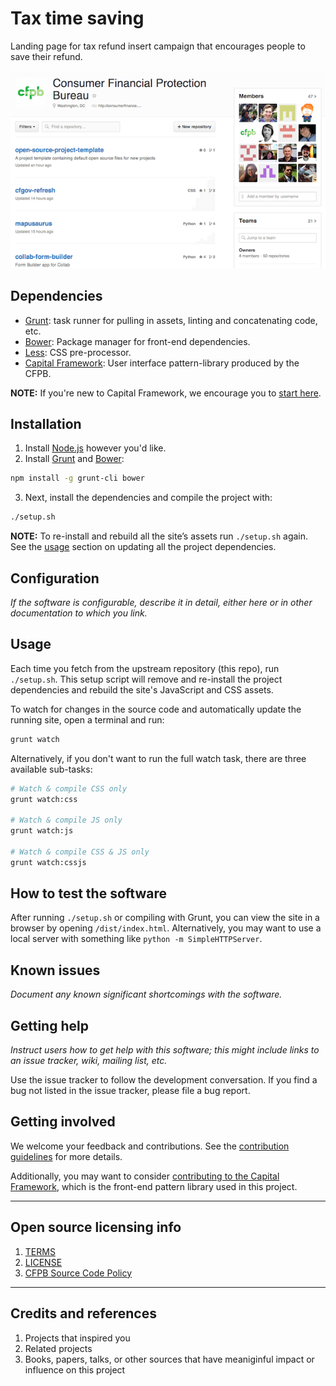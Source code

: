 # Tax time saving

Landing page for tax refund insert campaign that encourages people to save their refund.

![Screenshot](screenshot.png)

## Dependencies

- [Grunt](http://gruntjs.com): task runner for pulling in assets,
  linting and concatenating code, etc.
- [Bower](http://bower.io): Package manager for front-end dependencies.
- [Less](http://lesscss.org): CSS pre-processor.
- [Capital Framework](https://cfpb.github.io/capital-framework/getting-started):
  User interface pattern-library produced by the CFPB.

**NOTE:** If you're new to Capital Framework, we encourage you to
[start here](https://cfpb.github.io/capital-framework/getting-started).

## Installation

1. Install [Node.js](http://nodejs.org) however you'd like.
2. Install [Grunt](http://gruntjs.com) and [Bower](http://bower.io):
  ```bash
  npm install -g grunt-cli bower
  ```
3. Next, install the dependencies and compile the project with:
  ```bash
  ./setup.sh
  ```
  __NOTE:__ To re-install and rebuild all the site’s assets run
  `./setup.sh` again. See the [usage](#usage) section on updating all the
  project dependencies.

## Configuration

_If the software is configurable, describe it in detail,
either here or in other documentation to which you link._

## Usage

Each time you fetch from the upstream repository (this repo), run `./setup.sh`.
This setup script will remove and re-install the project dependencies and
rebuild the site's JavaScript and CSS assets.

To watch for changes in the source code and automatically update the running site,
open a terminal and run:

```bash
grunt watch
```

Alternatively, if you don't want to run the full watch task,
there are three available sub-tasks:

```bash
# Watch & compile CSS only
grunt watch:css

# Watch & compile JS only
grunt watch:js

# Watch & compile CSS & JS only
grunt watch:cssjs
```

## How to test the software

After running `./setup.sh` or compiling with Grunt,
you can view the site in a browser by opening `/dist/index.html`.
Alternatively, you may want to use a local server with something like
`python -m SimpleHTTPServer`.

## Known issues

_Document any known significant shortcomings with the software._

## Getting help

_Instruct users how to get help with this software; this might include links
to an issue tracker, wiki, mailing list, etc._

Use the issue tracker to follow the development conversation.
If you find a bug not listed in the issue tracker, please file a bug report.

## Getting involved

We welcome your feedback and contributions. See the
[contribution guidelines](https://github.com/cfpb/open-source-project-template/blob/master/CONTRIBUTING.md)
for more details.

Additionally, you may want to consider
[contributing to the Capital Framework](https://cfpb.github.io/capital-framework/contributing/),
which is the front-end pattern library used in this project.


----

## Open source licensing info
1. [TERMS](TERMS.md)
2. [LICENSE](LICENSE)
3. [CFPB Source Code Policy](https://github.com/cfpb/source-code-policy/)


----

## Credits and references

1. Projects that inspired you
2. Related projects
3. Books, papers, talks, or other sources that have meaniginful impact or
   influence on this project
